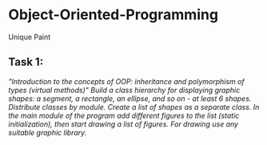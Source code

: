 # Object-Oriented-Programming
Unique Paint

## Task 1:
*"Introduction to the concepts of OOP: inheritance and polymorphism of types (virtual methods)"*
*Build a class hierarchy for displaying graphic shapes: a segment, a rectangle, an ellipse, and so on - at least 6 shapes. Distribute classes by module. Create a list of shapes as a separate class. In the main module of the program add different figures to the list (static initialization), then start drawing a list of figures. For drawing use any suitable graphic library.*
